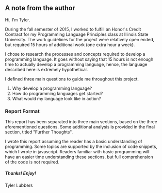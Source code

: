 # 

## A note from the author

Hi, I'm Tyler. 

During the fall semester of 2015, I worked to fulfill an Honor's Credit Contract for my Programming Language Principles class at Illinois State University. The work guidelines for the project were relatively open ended, but required 15 hours of additional work (one extra hour a week). 

I chose to research the processes and concepts required to develop a programming language. It goes without saying that 15 hours is not enough time to actually develop a programming language, hence, the language described here is extremely hypothetical. 

I defined three main questions to guide me throughout this project. 

1. Why develop a programming language?
2. How do programming languages get started?
3. What would my language look like in action? 


### Report Format

This report has been separated into three main sections, based on the three aforementioned questions. Some additional analysis is provided in the final section, titled "Further Thoughts".

I wrote this report assuming the reader has a basic understanding of programming. Some topics are supported by the inclusion of code snippets, which I wrote in javascript. Readers familiar with basic programming will have an easier time understanding these sections, but full comprehension of the code is not required. 

##### Thanks! Enjoy!
Tyler Lubbers

